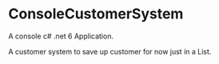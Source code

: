# ConsoleCustomerSystem
 
A console c# .net 6 Application.

A customer system to save up customer for now just in a List.
